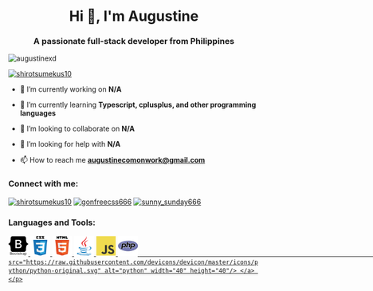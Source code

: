 <h1 align="center">Hi 👋, I'm Augustine</h1>
<h3 align="center">A passionate full-stack developer from Philippines</h3>

<p align="left"> <img src="https://komarev.com/ghpvc/?username=augustinexd&label=Profile%20views&color=0e75b6&style=flat" alt="augustinexd" /> </p>

<p align="left"> <a href="https://twitter.com/shirotsumekus10" target="blank"><img src="https://img.shields.io/twitter/follow/shirotsumekus10?logo=twitter&style=for-the-badge" alt="shirotsumekus10" /></a> </p>

- 🔭 I’m currently working on **N/A**

- 🌱 I’m currently learning **Typescript, cplusplus, and other programming languages**

- 👯 I’m looking to collaborate on **N/A**

- 🤝 I’m looking for help with **N/A**

- 📫 How to reach me **augustinecomonwork@gmail.com**

<h3 align="left">Connect with me:</h3>
<p align="left">
<a href="https://twitter.com/shirotsumekus10" target="blank"><img align="center" src="https://raw.githubusercontent.com/rahuldkjain/github-profile-readme-generator/master/src/images/icons/Social/twitter.svg" alt="shirotsumekus10" height="30" width="40" /></a>
<a href="https://fb.com/gonfreecss666" target="blank"><img align="center" src="https://raw.githubusercontent.com/rahuldkjain/github-profile-readme-generator/master/src/images/icons/Social/facebook.svg" alt="gonfreecss666" height="30" width="40" /></a>
<a href="https://instagram.com/sunny_sunday666" target="blank"><img align="center" src="https://raw.githubusercontent.com/rahuldkjain/github-profile-readme-generator/master/src/images/icons/Social/instagram.svg" alt="sunny_sunday666" height="30" width="40" /></a>
</p>

<h3 align="left">Languages and Tools:</h3>
<p align="left"> <a href="https://getbootstrap.com" target="_blank" rel="noreferrer"> <img src="https://raw.githubusercontent.com/devicons/devicon/master/icons/bootstrap/bootstrap-plain-wordmark.svg" alt="bootstrap" width="40" height="40"/> </a> <a href="https://www.w3schools.com/css/" target="_blank" rel="noreferrer"> <img src="https://raw.githubusercontent.com/devicons/devicon/master/icons/css3/css3-original-wordmark.svg" alt="css3" width="40" height="40"/> </a> <a href="https://www.w3.org/html/" target="_blank" rel="noreferrer"> <img src="https://raw.githubusercontent.com/devicons/devicon/master/icons/html5/html5-original-wordmark.svg" alt="html5" width="40" height="40"/> </a> <a href="https://www.java.com" target="_blank" rel="noreferrer"> <img src="https://raw.githubusercontent.com/devicons/devicon/master/icons/java/java-original.svg" alt="java" width="40" height="40"/> </a> <a href="https://developer.mozilla.org/en-US/docs/Web/JavaScript" target="_blank" rel="noreferrer"> <img src="https://raw.githubusercontent.com/devicons/devicon/master/icons/javascript/javascript-original.svg" alt="javascript" width="40" height="40"/> </a> <a href="https://www.php.net" target="_blank" rel="noreferrer"> <img src="https://raw.githubusercontent.com/devicons/devicon/master/icons/php/php-original.svg" alt="php" width="40" height="40"/> </a> <a href="https://www.python.org" target="_blank" rel="noreferrer"> <img 
                                                                                                                    

                                                                                                                                                                                                                                                                                                                                                                                                                                                                                                                                                                                                                                                                                                                                                                                                                                                                                                                                                                                                                                                                                                                                                                                                                                                                                                                                                                                                                                                                           src="https://raw.githubusercontent.com/devicons/devicon/master/icons/python/python-original.svg" alt="python" width="40" height="40"/> </a> </p>
